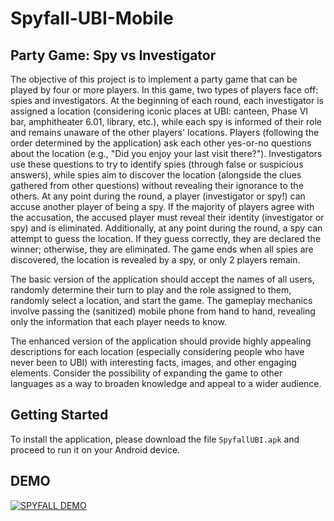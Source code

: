 # Spyfall-UBI-Mobile

## Party Game: Spy vs Investigator

The objective of this project is to implement a party game that can be played by four or more players. In this game, two types of players face off: spies and investigators. At the beginning of each round, each investigator is assigned a location (considering iconic places at UBI: canteen, Phase VI bar, amphitheater 6.01, library, etc.), while each spy is informed of their role and remains unaware of the other players' locations. Players (following the order determined by the application) ask each other yes-or-no questions about the location (e.g., "Did you enjoy your last visit there?"). Investigators use these questions to try to identify spies (through false or suspicious answers), while spies aim to discover the location (alongside the clues gathered from other questions) without revealing their ignorance to the others. At any point during the round, a player (investigator or spy!) can accuse another player of being a spy. If the majority of players agree with the accusation, the accused player must reveal their identity (investigator or spy) and is eliminated. Additionally, at any point during the round, a spy can attempt to guess the location. If they guess correctly, they are declared the winner; otherwise, they are eliminated. The game ends when all spies are discovered, the location is revealed by a spy, or only 2 players remain.

The basic version of the application should accept the names of all users, randomly determine their turn to play and the role assigned to them, randomly select a location, and start the game. The gameplay mechanics involve passing the (sanitized) mobile phone from hand to hand, revealing only the information that each player needs to know.

The enhanced version of the application should provide highly appealing descriptions for each location (especially considering people who have never been to UBI) with interesting facts, images, and other engaging elements. Consider the possibility of expanding the game to other languages as a way to broaden knowledge and appeal to a wider audience.

## Getting Started

To install the application, please download the file `SpyfallUBI.apk` and proceed to run it on your Android device.

## DEMO

[![SPYFALL DEMO](http://img.youtube.com/vi/YQv5L84mBTA/0.jpg)](https://www.youtube.com/watch?v=YQv5L84mBTA "Watch on Youtube")

